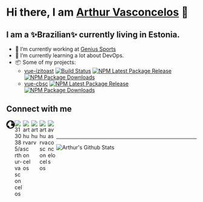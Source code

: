 # Hi there, I am [Arthur Vasconcelos][website] 🖖

## I am a ✨Brazilian✨ currently living in Estonia.

- 🔭 I’m currently working at [Genius Sports][company]
- 🌱 I’m currently learning a lot about DevOps.
- 📦 Some of my projects:
  - [vue-izitoast](https://github.com/arthurvasconcelos/vue-izitoast) [![Build Status](https://travis-ci.org/arthurvasconcelos/vue-izitoast.svg?branch=master&style=flat-square)](https://travis-ci.org/arthurvasconcelos/vue-izitoast) [![NPM Latest Package Release](https://img.shields.io/npm/v/vue-izitoast.svg?style=flat-square)](https://www.npmjs.com/package/vue-izitoast) [![NPM Package Downloads](https://img.shields.io/npm/dt/vue-izitoast.svg?style=flat-square)](https://www.npmjs.com/package/vue-izitoast)
  - [vue-cbsc](https://github.com/arthurvasconcelos/vue-cbsc) [![NPM Latest Package Release](https://img.shields.io/npm/v/vue-cbsc.svg?style=flat-square)](https://www.npmjs.com/package/vue-cbsc) [![NPM Package Downloads](https://img.shields.io/npm/dt/vue-cbsc.svg?style=flat-square)](https://www.npmjs.com/package/vue-cbsc)
<!-- - 👯 I’m looking to collaborate on ... -->
<!-- - 🤔 I’m looking for help with ... -->
<!-- - 💬 Ask me about ... -->
<!-- - 📫 How to reach me: ... -->
<!-- - 😄 Pronouns: ... -->
<!-- - ⚡ Fun fact: ... -->

## Connect with me

[<img align="left" alt="arthurvasconcelos.com.br" width="22px" src="https://raw.githubusercontent.com/iconic/open-iconic/master/svg/globe.svg" />][website]
<!-- [<img align="left" alt="@jooheringa" width="22px" src="https://cdn.jsdelivr.net/npm/simple-icons@v3/icons/twitter.svg" />][twitter] -->
[<img align="left" alt="3130385/arthur-vasconcelos" width="22px" src="https://cdn.jsdelivr.net/npm/simple-icons@v3/icons/stackoverflow.svg" />][stackoverflow]
[<img align="left" alt="arthurvasconcelos" width="22px" src="https://cdn.jsdelivr.net/npm/simple-icons@v3/icons/linkedin.svg" />][linkedin]
[<img align="left" alt="arthurv" width="22px" src="https://cdn.jsdelivr.net/npm/simple-icons@v3/icons/hackerrank.svg" />][hackerrank]
[<img align="left" alt="arthurvasconcelos" width="22px" src="https://cdn.jsdelivr.net/npm/simple-icons@v3/icons/codersrank.svg" />][codersrank]
[<img align="left" alt="avasconcelos" width="22px" src="https://cdn.jsdelivr.net/npm/simple-icons@v3/icons/keybase.svg" />][keybase]

<br />
<br />

---

<img align="left" alt="Arthur's Github Stats" src="https://github-readme-stats.codestackr.vercel.app/api?username=arthurvasconcelos&show_icons=true&hide_border=true" />

[website]: https://arthurvasconcelos.com.br/
[company]: https://www.geniussports.com/
[twitter]: https://twitter.com/jookeringa
[stackoverflow]: https://stackoverflow.com/users/3130385/arthur-vasconcelos
[linkedin]: https://www.linkedin.com/in/arthurvasconcelos/
[hackerrank]: https://www.hackerrank.com/arthurv
[codersrank]: https://profile.codersrank.io/user/arthurvasconcelos/
[keybase]: https://keybase.io/avasconcelos

